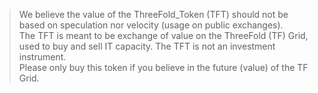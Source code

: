 > We believe the value of the ThreeFold_Token (TFT) should not be based on speculation nor velocity (usage on public exchanges). <BR>
> The TFT is meant to be exchange of value on the ThreeFold (TF) Grid, used to buy and sell IT capacity. The TFT is not an investment instrument. <BR>
> Please only buy this token if you believe in the future (value) of the TF Grid.
